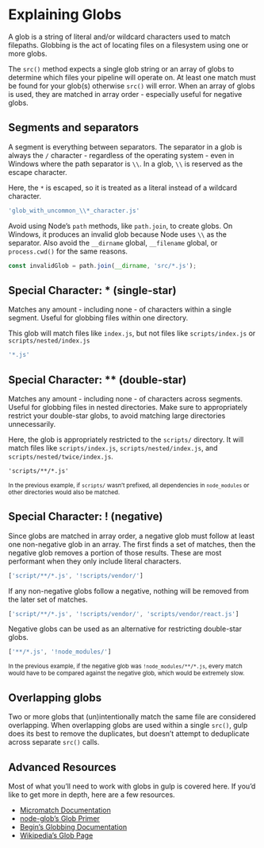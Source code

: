 <!-- front-matter
id: explaining-globs
title: Explaining Globs
hide_title: true
sidebar_label: Explaining Globs
-->

# Explaining Globs

A glob is a string of literal and/or wildcard characters used to match filepaths. Globbing is the act of locating files on a filesystem using one or more globs.

The `src()` method expects a single glob string or an array of globs to determine which files your pipeline will operate on. At least one match must be found for your glob(s) otherwise `src()` will error. When an array of globs is used, they are matched in array order - especially useful for negative globs.

## Segments and separators

A segment is everything between separators. The separator in a glob is always the `/` character - regardless of the operating system - even in Windows where the path separator is `\\`.  In a glob, `\\` is reserved as the escape character.

Here, the `*` is escaped, so it is treated as a literal instead of a wildcard character.
```js
'glob_with_uncommon_\\*_character.js'
```

Avoid using Node’s `path` methods, like `path.join`, to create globs. On Windows, it produces an invalid glob because Node uses `\\` as the separator. Also avoid the `__dirname` global, `__filename` global, or `process.cwd()` for the same reasons.

```js
const invalidGlob = path.join(__dirname, 'src/*.js');
```

## Special Character: * (single-star)

Matches any amount - including none - of characters within a single segment. Useful for globbing files within one directory.

This glob will match files like `index.js`, but not files like `scripts/index.js` or `scripts/nested/index.js`
```js
'*.js'
```

## Special Character: ** (double-star)

Matches any amount - including none - of characters across segments. Useful for globbing files in nested directories. Make sure to appropriately restrict your double-star globs, to avoid matching large directories unnecessarily.

Here, the glob is appropriately restricted to the `scripts/` directory. It will match files like `scripts/index.js`, `scripts/nested/index.js`, and `scripts/nested/twice/index.js`.

```txt
'scripts/**/*.js'
```

<small>In the previous example, if `scripts/` wasn’t prefixed, all dependencies in `node_modules` or other directories would also be matched.</small>

## Special Character: ! (negative)

Since globs are matched in array order, a negative glob must follow at least one non-negative glob in an array. The first finds a set of matches, then the negative glob removes a portion of those results. These are most performant when they only include literal characters.

```js
['script/**/*.js', '!scripts/vendor/']
```

If any non-negative globs follow a negative, nothing will be removed from the later set of matches.

```js
['script/**/*.js', '!scripts/vendor/', 'scripts/vendor/react.js']
```

Negative globs can be used as an alternative for restricting double-star globs.

```js
['**/*.js', '!node_modules/']
```

<small>In the previous example, if the negative glob was `!node_modules/**/*.js`, every match would have to be compared against the negative glob, which would be extremely slow.</small>

## Overlapping globs

Two or more globs that (un)intentionally match the same file are considered overlapping. When overlapping globs are used within a single `src()`, gulp does its best to remove the duplicates, but doesn’t attempt to deduplicate across separate `src()` calls.

## Advanced Resources

Most of what you’ll need to work with globs in gulp is covered here. If you’d like to get more in depth, here are a few resources.

* [Micromatch Documentation][micromatch-docs]
* [node-glob’s Glob Primer][glob-primer-docs]
* [Begin’s Globbing Documentation][begin-globbing-docs]
* [Wikipedia’s Glob Page][wikipedia-glob]

[micromatch-docs]: https://github.com/micromatch/micromatch
[glob-primer-docs]: https://github.com/isaacs/node-glob#glob-primer
[begin-globbing-docs]: https://github.com/begin/globbing#what-is-globbing
[wikipedia-glob]: https://en.wikipedia.org/wiki/Glob_(programming)
